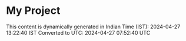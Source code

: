 # My Project

This content is dynamically generated in Indian Time (IST): 2024-04-27 13:22:40 IST
Converted to UTC: 2024-04-27 07:52:40 UTC
